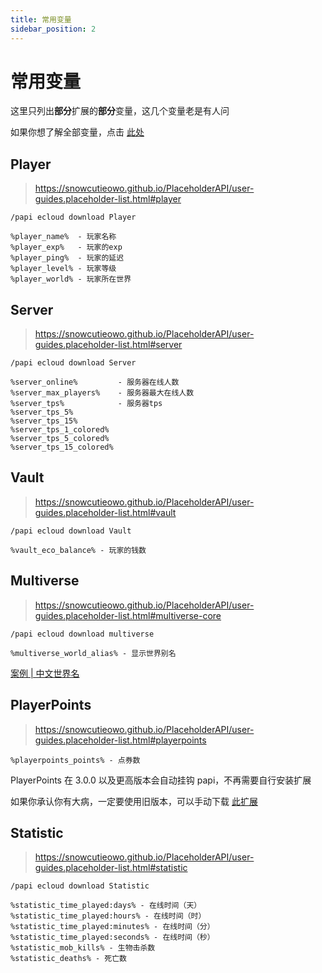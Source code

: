 ```yaml
---
title: 常用变量
sidebar_position: 2
---
```


# 常用变量

这里只列出**部分**扩展的**部分**变量，这几个变量老是有人问

如果你想了解全部变量，点击 [此处](https://snowcutieowo.github.io/PlaceholderAPI/user-guides.placeholder-list.html)

## Player

> https://snowcutieowo.github.io/PlaceholderAPI/user-guides.placeholder-list.html#player

```text
/papi ecloud download Player
```

```text
%player_name%  - 玩家名称
%player_exp%   - 玩家的exp
%player_ping%  - 玩家的延迟
%player_level% - 玩家等级
%player_world% - 玩家所在世界
```

## Server

> https://snowcutieowo.github.io/PlaceholderAPI/user-guides.placeholder-list.html#server

```text
/papi ecloud download Server
```

```text
%server_online%         - 服务器在线人数
%server_max_players%    - 服务器最大在线人数
%server_tps%            - 服务器tps
%server_tps_5%
%server_tps_15%
%server_tps_1_colored%
%server_tps_5_colored%
%server_tps_15_colored%
```

## Vault

> https://snowcutieowo.github.io/PlaceholderAPI/user-guides.placeholder-list.html#vault

```text
/papi ecloud download Vault
```

```text
%vault_eco_balance% - 玩家的钱数
```

## Multiverse

> https://snowcutieowo.github.io/PlaceholderAPI/user-guides.placeholder-list.html#multiverse-core

```text
/papi ecloud download multiverse
```

```text
%multiverse_world_alias% - 显示世界别名
```

[案例 | 中文世界名](../../WorldManagement/Multiverse.md#中文世界名)

## PlayerPoints

> https://snowcutieowo.github.io/PlaceholderAPI/user-guides.placeholder-list.html#playerpoints

```text
%playerpoints_points% - 点券数
```

PlayerPoints 在 3.0.0 以及更高版本会自动挂钩 papi，不再需要自行安装扩展

如果你承认你有大病，一定要使用旧版本，可以手动下载 [此扩展](https://api.extendedclip.com/expansions/playerpoints)

## Statistic

> https://snowcutieowo.github.io/PlaceholderAPI/user-guides.placeholder-list.html#statistic

```text
/papi ecloud download Statistic
```

```text
%statistic_time_played:days% - 在线时间（天）
%statistic_time_played:hours% - 在线时间（时）
%statistic_time_played:minutes% - 在线时间（分）
%statistic_time_played:seconds% - 在线时间（秒）
%statistic_mob_kills% - 生物击杀数
%statistic_deaths% - 死亡数
```
